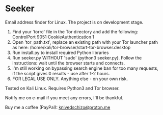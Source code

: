 # Seeker
Email address finder for Linux.
The project is on development stage.

1. Find your 'torrc' file in the Tor directory and add the following:
	ControlPort 9051
	CookieAuthentication 1
2. Open 'tor_path.txt', replace an existing path with your Tor launcher path as here:
	/home/kali/tor-browser/start-tor-browser.desktop
3. Run install.py to install required Python libraries
4. Run seeker.py WITHOUT 'sudo' (python3 seeker.py). Follow the instructions: wait until the browser starts and connects.
5. I'm still working on bypassing search engine ban for too many requests, if the script gives 0 results - use after 1-2 hours.
6. FOR LEGAL USE ONLY. Anything else - on your own risk.

Tested on Kali Linux.
Requires Python3 and Tor browser.

Notify me on e-mail if you meet any errors, I'll be thankful.

Buy me a coffee (PayPal):
knivedschizo@proton.me
